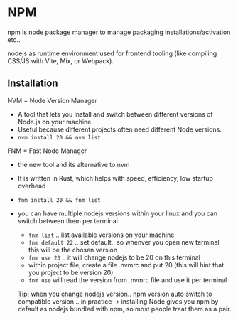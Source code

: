 # NPM

npm is node package manager to manage packaging installations/activation etc..

nodejs as runtime environment used for frontend tooling (like compiling CSS/JS with Vite, Mix, or Webpack).

## Installation


NVM = Node Version Manager

- A tool that lets you install and switch between different versions of Node.js on your machine.
- Useful because different projects often need different Node versions.
- `nvm install 20 && nvm list`


FNM = Fast Node Manager

- the new tool and its alternative to nvm
- It is written in Rust, which helps with speed, efficiency, low startup overhead
- `fnm install 20 && fnm list`



- you can have multiple nodejs versions within your linux and you can switch between them per terminal
    - `fnm list` .. list available versions on your machine
    - `fnm default 22` .. set default.. so whenver you open new terminal this will be the chosen version
    - `fnm use 20` .. it will change nodejs to be 20 on this terminal
    - within project file, create a file .nvmrc and put 20 (this will hint that you project to be version 20)
    - `fnm use` will read the version from .nvmrc file and use it per terminal
    
    Tip: when you change nodejs version.. npm version auto switch to compatible version .. in practice → installing Node gives you npm by default as nodejs bundled with npm, so most people treat them as a pair.

    